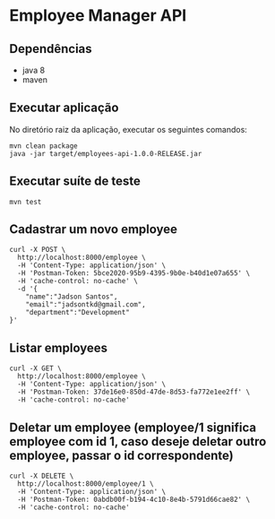 # Employee Manager API

## Dependências
* java 8
* maven

## Executar aplicação
No diretório raiz da aplicação, executar os seguintes comandos:
```
mvn clean package
java -jar target/employees-api-1.0.0-RELEASE.jar
```

## Executar suíte de teste
```
mvn test
```

## Cadastrar um novo employee
```
curl -X POST \
  http://localhost:8000/employee \
  -H 'Content-Type: application/json' \
  -H 'Postman-Token: 5bce2020-95b9-4395-9b0e-b40d1e07a655' \
  -H 'cache-control: no-cache' \
  -d '{
	"name":"Jadson Santos",
	"email":"jadsontkd@gmail.com",
	"department":"Development"
}'
```

## Listar employees
```
curl -X GET \
  http://localhost:8000/employee \
  -H 'Content-Type: application/json' \
  -H 'Postman-Token: 37de16e0-850d-47de-8d53-fa772e1ee2ff' \
  -H 'cache-control: no-cache'
```

## Deletar um employee (employee/1 significa employee com id 1, caso deseje deletar outro employee, passar o id correspondente)
```
curl -X DELETE \
  http://localhost:8000/employee/1 \
  -H 'Content-Type: application/json' \
  -H 'Postman-Token: 0abdb00f-b194-4c10-8e4b-5791d66cae82' \
  -H 'cache-control: no-cache'
```